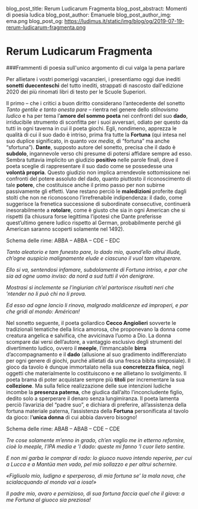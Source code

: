 blog_post_title: Rerum Ludicarum Fragmenta
blog_post_abstract: Momenti di poesia ludica
blog_post_author: Emanuele
blog_post_author_img: ema.png
blog_post_og: https://ludimus.it/static/img/blog/og/2019-07-19-rerum-ludicarum-fragmenta.png

# Rerum Ludicarum Fragmenta
###Frammenti di poesia sull'unico argomento di cui valga la pena parlare

Per allietare i vostri pomeriggi vacanzieri, i presentiamo oggi due inediti **sonetti duecenteschi** del tutto inediti, strappati di nascosto dall'edizione 2020 dei più rinomati libri di testo per le Scuole Superiori.

Il primo – che i critici a buon diritto considerano l’antecedente del sonetto _Tanto gentile e tanto onesta pare_ – rientra nel genere dello _stilnovismo ludico_ e ha per tema l’**amore del sommo poeta** nei confronti del suo **dado**, irriducibile strumento di sconfitta per i suoi avversari, odiato per questo da tutti in ogni taverna in cui il poeta giochi. Egli, nondimeno, apprezza le qualità di cui il suo dado è intriso, prima fra tutte la **Fortuna** (qui intesa nel suo duplice significato, in quanto _vox media_, di “fortuna” ma anche “sfortuna”).
**Dante**, supposto autore del sonetto, precisa che il dado è **subdolo**, ingannevole verso chi presume di potersi affidare sempre ad esso. Sembra tuttavia implicito un giudizio **positivo** nelle parole finali, dove il poeta sceglie di rappresentare il suo dado come se possedesse una **volontà propria**. Questo giudizio non implica arrendevole sottomissione nei confronti del potere assoluto del dado, quanto piuttosto il riconoscimento di tale **potere**, che costituisce anche il primo passo per non subirne passivamente gli effetti. Vane restano perciò le **maledizioni** proferite dagli stolti che non ne riconoscono l’irrefrenabile indipendenza: il dado, come suggerisce la frenetica successione di subordinate consecutive, continuerà inesorabilmente a **rotolare**, come è giusto che sia in ogni American che si rispetti (la chiusura forse legittima l’ipotesi che Dante preferisse quest’ultimo genere ludico rispetto al German, probabilmente perché gli American saranno scoperti solamente nel 1492).

Schema delle rime: ABBA – ABBA – CDE – EDC

_Tanto aleatorio e tam funesto pare,_
_lo dado mio, quand’ello altrui illude,_
_ch’ogne auspicio malignamente elude_
_e ciascuno il vuol tam vituperare._

_Ello si va, sentendosi infamare,_
_subdolamente di Fortuna intriso,_
_e par che sia ad ogne uomo inviso:_
_da nord a sud tutti il vòn denigrare._

_Mostrasi sì inclemente se l’ingiurian_
_ch’el partorisce risultati neri_
_che ’ntender no li può chi no li prova._

_Ed esso ad ogne lancio li rinova,_
_malgrado maldicenze ed improperi,_
_e par che gridi al mondo: Américan!_


Nel sonetto seguente, il poeta goliardico **Cecco Angiolieri** sovverte le tradizionali tematiche della lirica amorosa, che proponevano la donna come creatura angelica e salvifica, che avvicinava l’uomo a Dio. La donna scompare dai versi dell’autore, a vantaggio esclusivo degli strumenti del divertimento ludico, ovvero il **meeple**, l’immancabile **birra** d’accompagnamento e il **dado** (allusione al suo gradimento indifferenziato per ogni genere di giochi, purché allietati da una fresca bibita simposiale). Il gioco da tavolo è dunque immortalato nella sua **concretezza fisica**, negli oggetti che materialmente lo costituiscono e ne allietano lo svolgimento. Il poeta brama di poter acquistare sempre più **titoli** per incrementare la sua **collezione**. Ma sulla felice realizzazione delle sue intenzioni ludiche incombe la **presenza paterna**, che giudica dall’alto l’inconcludente figlio, dedito solo a sperperare il denaro senza lungimiranza. Il poeta lamenta perciò l’avarizia del “padre suo”, e dichiara di preferire, all’assistenza della fortuna materiale paterna, l’assistenza della **Fortuna** personificata al tavolo da gioco: l’**unica donna** di cui abbia davvero bisogno!

Schema delle rime: ABAB – ABAB – CDE – CDE

_Tre cose solamente m’enno in grado,_
_ch’en voglio me in etterno refornire,_
_cioè lo meeple, l’IPA media e ’l dado:_
_queste mi fanno ’l cuor lieto sentire._

_E non mi garba le comprar di rado:_
_lo giuoco nuovo intendo reperire,_
_per cui a Lucca e a Mantüa men vado,_
_pel mio sollazzo e per altrui schernire._

_«Figliuolo mio, ludigno e sperperoso,_
_di mia fortuna se’ la mala nova,_
_che scialacquando al mondo vai a iosa!»_

_Il padre mio, avaro e pernizioso,_
_di sua fortuna faccia quel che il giova:_
_a me Fortuna al giuoco sia preziosa!_

